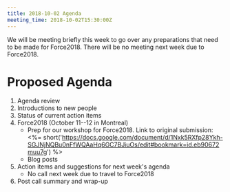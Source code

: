 ```yaml
---
title: 2018-10-02 Agenda
meeting_time: 2018-10-02T15:30:00Z
---
```


We will be meeting briefly this week to go over any preparations that need to
be made for Force2018. There will be no meeting next week due to Force2018.

# Proposed Agenda

1. Agenda review
2. Introductions to new people
3. Status of current action items
4. Force2018 (October 11--12 in Montreal)
    - Prep for our workshop for Force2018. Link to original submission: <%=
    short('https://docs.google.com/document/d/1Nxk5RXfp28Ykh-SGJNjNQBu0nFfWQAaHq6GC7BJiuOs/edit#bookmark=id.eb90672muu7g')
    %>
    - Blog posts
6. Action items and suggestions for next week's agenda
    - No call next week due to travel to Force2018
7. Post call summary and wrap-up
